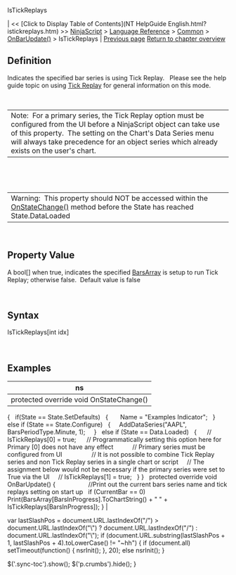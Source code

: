 ﻿










 


IsTickReplays







| &lt;&lt; [Click to Display Table of Contents](NT HelpGuide English.html?istickreplays.htm) &gt;&gt;
 [NinjaScript](ninjascript.htm) &gt; [Language Reference](language_reference_wip.htm) &gt; [Common](common.htm) &gt; [OnBarUpdate()](onbarupdate.htm) &gt;
IsTickReplays | [Previous page](isresetonnewtradingdays.htm)
[Return to chapter overview](onbarupdate.htm)










Definition
----------


Indicates the specified bar series is using Tick Replay.   Please see the help guide topic on using [Tick Replay](tick_replay.htm) for general information on this mode.


 




|  |
| --- |
| Note:  For a primary series, the Tick Replay option must be configured from the UI before a NinjaScript object can take use of this property.  The setting on the Chart's Data Series menu will always take precedence for an object series which already exists on the user's chart.   |



 


 




|  |
| --- |
| Warning:  This property should NOT be accessed within the [OnStateChange()](onstatechange.htm) method before the State has reached State.DataLoaded |




 


Property Value
--------------


A bool[] when true, indicates the specified [BarsArray](barsarray.htm) is setup to run Tick Replay; otherwise false.  Default value is false


 


Syntax
------


IsTickReplays[int idx]


 



Examples
--------




| ns |
| --- |
| protected override void OnStateChange()
{
   if(State == State.SetDefaults)
   {
       Name = "Examples Indicator";
   }
   
   else if (State == State.Configure)
   {
     AddDataSeries("AAPL", BarsPeriodType.Minute, 1);   
   }
   else if (State == Data.Loaded)
   {
      // IsTickReplays[0] = true; 
      // Programmatically setting this option here for Primary [0] does not have any effect      
     // Primary series must be configured from UI
            
     // It is not possible to combine Tick Replay series and non Tick Replay series in a single chart or script
     // The assignment below would not be necessary if the primary series were set to True via the UI
     // IsTickReplays[1] = true;
   }
}
 
protected override void OnBarUpdate()
{                 
   //Print out the current bars series name and tick replays setting on start up
   if (CurrentBar == 0)          
     Print(BarsArray[BarsInProgress].ToChartString() + " " + IsTickReplays[BarsInProgress]);
} |






 
 var lastSlashPos = document.URL.lastIndexOf("/") &gt; document.URL.lastIndexOf("\\") ? document.URL.lastIndexOf("/") : document.URL.lastIndexOf("\\");
 if (document.URL.substring(lastSlashPos + 1, lastSlashPos + 4).toLowerCase() != "~hh") {
 if (document.all) setTimeout(function() {
 nsrInit();
 }, 20);
 else nsrInit();
 }
 
 
 $('.sync-toc').show();
 $('p.crumbs').hide();
 }
 
 
 



